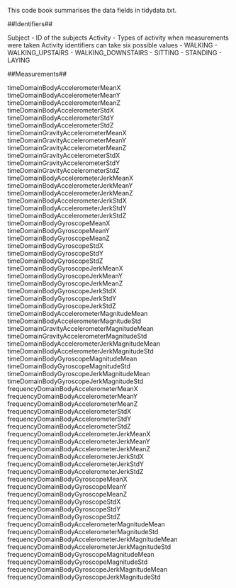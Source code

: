 This code book summarises the data fields in tidydata.txt.

##Identifiers##

Subject - ID of the subjects
Activity - Types of activity when measurements were taken
	Activity identifiers can take six possible values
	- WALKING
	- WALKING_UPSTAIRS
	- WALKING_DOWNSTAIRS
	- SITTING
	- STANDING
	- LAYING

##Measurements##

timeDomainBodyAccelerometerMeanX                 
timeDomainBodyAccelerometerMeanY           
timeDomainBodyAccelerometerMeanZ                 
timeDomainBodyAccelerometerStdX                 
timeDomainBodyAccelerometerStdY                  
timeDomainBodyAccelerometerStdZ                  
timeDomainGravityAccelerometerMeanX              
timeDomainGravityAccelerometerMeanY              
timeDomainGravityAccelerometerMeanZ              
timeDomainGravityAccelerometerStdX               
timeDomainGravityAccelerometerStdY               
timeDomainGravityAccelerometerStdZ               
timeDomainBodyAccelerometerJerkMeanX             
timeDomainBodyAccelerometerJerkMeanY             
timeDomainBodyAccelerometerJerkMeanZ             
timeDomainBodyAccelerometerJerkStdX              
timeDomainBodyAccelerometerJerkStdY              
timeDomainBodyAccelerometerJerkStdZ              
timeDomainBodyGyroscopeMeanX                     
timeDomainBodyGyroscopeMeanY                     
timeDomainBodyGyroscopeMeanZ                     
timeDomainBodyGyroscopeStdX                      
timeDomainBodyGyroscopeStdY                      
timeDomainBodyGyroscopeStdZ                      
timeDomainBodyGyroscopeJerkMeanX                 
timeDomainBodyGyroscopeJerkMeanY                 
timeDomainBodyGyroscopeJerkMeanZ                 
timeDomainBodyGyroscopeJerkStdX                  
timeDomainBodyGyroscopeJerkStdY                  
timeDomainBodyGyroscopeJerkStdZ                  
timeDomainBodyAccelerometerMagnitudeMean         
timeDomainBodyAccelerometerMagnitudeStd          
timeDomainGravityAccelerometerMagnitudeMean      
timeDomainGravityAccelerometerMagnitudeStd       
timeDomainBodyAccelerometerJerkMagnitudeMean     
timeDomainBodyAccelerometerJerkMagnitudeStd      
timeDomainBodyGyroscopeMagnitudeMean             
timeDomainBodyGyroscopeMagnitudeStd              
timeDomainBodyGyroscopeJerkMagnitudeMean         
timeDomainBodyGyroscopeJerkMagnitudeStd          
frequencyDomainBodyAccelerometerMeanX            
frequencyDomainBodyAccelerometerMeanY            
frequencyDomainBodyAccelerometerMeanZ            
frequencyDomainBodyAccelerometerStdX             
frequencyDomainBodyAccelerometerStdY             
frequencyDomainBodyAccelerometerStdZ             
frequencyDomainBodyAccelerometerJerkMeanX        
frequencyDomainBodyAccelerometerJerkMeanY        
frequencyDomainBodyAccelerometerJerkMeanZ        
frequencyDomainBodyAccelerometerJerkStdX         
frequencyDomainBodyAccelerometerJerkStdY         
frequencyDomainBodyAccelerometerJerkStdZ         
frequencyDomainBodyGyroscopeMeanX                
frequencyDomainBodyGyroscopeMeanY                
frequencyDomainBodyGyroscopeMeanZ                
frequencyDomainBodyGyroscopeStdX                 
frequencyDomainBodyGyroscopeStdY                 
frequencyDomainBodyGyroscopeStdZ                 
frequencyDomainBodyAccelerometerMagnitudeMean    
frequencyDomainBodyAccelerometerMagnitudeStd     
frequencyDomainBodyAccelerometerJerkMagnitudeMean
frequencyDomainBodyAccelerometerJerkMagnitudeStd 
frequencyDomainBodyGyroscopeMagnitudeMean        
frequencyDomainBodyGyroscopeMagnitudeStd         
frequencyDomainBodyGyroscopeJerkMagnitudeMean    
frequencyDomainBodyGyroscopeJerkMagnitudeStd     
